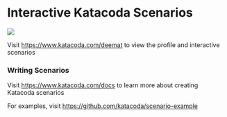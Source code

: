 # Interactive Katacoda Scenarios

[![](http://shields.katacoda.com/katacoda/deemat/count.svg)](https://www.katacoda.com/deemat "Get your profile on Katacoda.com")

Visit https://www.katacoda.com/deemat to view the profile and interactive scenarios

### Writing Scenarios
Visit https://www.katacoda.com/docs to learn more about creating Katacoda scenarios

For examples, visit https://github.com/katacoda/scenario-example
